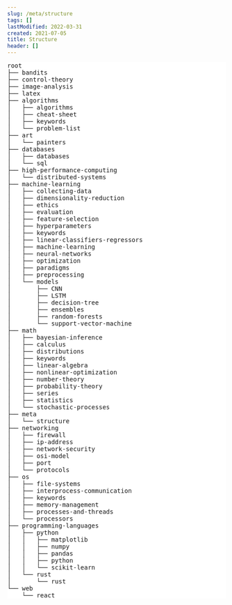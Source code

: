 ```yaml
---
slug: /meta/structure
tags: []
lastModified: 2022-03-31
created: 2021-07-05
title: Structure
header: []
---
```


<pre style="background-color: white;">
root 
├── bandits
├── control-theory
├── image-analysis
├── latex
├── algorithms
│   ├── algorithms
│   ├── cheat-sheet
│   ├── keywords
│   └── problem-list
├── art
│   └── painters
├── databases
│   ├── databases
│   └── sql
├── high-performance-computing
│   └── distributed-systems
├── machine-learning
│   ├── collecting-data
│   ├── dimensionality-reduction
│   ├── ethics
│   ├── evaluation
│   ├── feature-selection
│   ├── hyperparameters
│   ├── keywords
│   ├── linear-classifiers-regressors
│   ├── machine-learning
│   ├── neural-networks
│   ├── optimization
│   ├── paradigms
│   ├── preprocessing
│   └── models
│       ├── CNN
│       ├── LSTM
│       ├── decision-tree
│       ├── ensembles
│       ├── random-forests
│       └── support-vector-machine
├── math
│   ├── bayesian-inference
│   ├── calculus
│   ├── distributions
│   ├── keywords
│   ├── linear-algebra
│   ├── nonlinear-optimization
│   ├── number-theory
│   ├── probability-theory
│   ├── series
│   ├── statistics
│   └── stochastic-processes
├── meta
│   └── structure
├── networking
│   ├── firewall
│   ├── ip-address
│   ├── network-security
│   ├── osi-model
│   ├── port
│   └── protocols
├── os
│   ├── file-systems
│   ├── interprocess-communication
│   ├── keywords
│   ├── memory-management
│   ├── processes-and-threads
│   └── processors
├── programming-languages
│   ├── python
│   │   ├── matplotlib
│   │   ├── numpy
│   │   ├── pandas
│   │   ├── python
│   │   └── scikit-learn
│   └── rust
│       └── rust
└── web
    └── react
</pre>